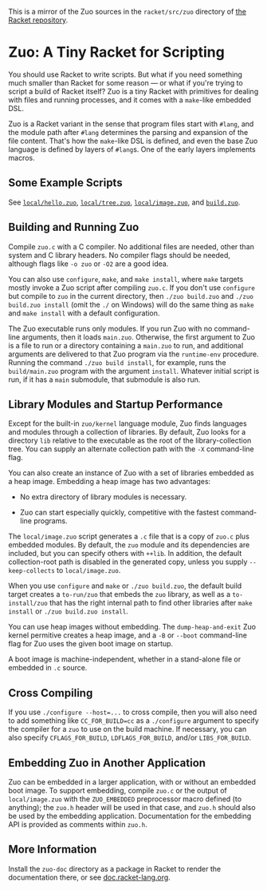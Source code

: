 This is a mirror of the Zuo sources in the `racket/src/zuo` directory of
[the Racket repository](https://github.com/racket/racket).

Zuo: A Tiny Racket for Scripting
================================

You should use Racket to write scripts. But what if you need something
much smaller than Racket for some reason — or what if you're trying
to script a build of Racket itself? Zuo is a tiny Racket with
primitives for dealing with files and running processes, and it comes
with a `make`-like embedded DSL.

Zuo is a Racket variant in the sense that program files start with
`#lang`, and the module path after `#lang` determines the parsing and
expansion of the file content. That's how the `make`-like DSL is
defined, and even the base Zuo language is defined by layers of
`#lang`s. One of the early layers implements macros.


Some Example Scripts
--------------------

See [`local/hello.zuo`](local/hello.zuo),
[`local/tree.zuo`](local/tree.zuo),
[`local/image.zuo`](local/image.zuo), and
[`build.zuo`](build.zuo).


Building and Running Zuo
------------------------

Compile `zuo.c` with a C compiler. No additional files are needed,
other than system and C library headers. No compiler flags should be
needed, although flags like `-o zuo` or `-O2` are a good idea.

You can also use `configure`, `make`, and `make install`, where `make`
targets mostly invoke a Zuo script after compiling `zuo.c`. If you
don't use `configure` but compile to `zuo` in the current directory,
then `./zuo build.zuo` and `./zuo build.zuo install` (omit the `./` on Windows)
will do the same thing as `make` and `make install` with a default
configuration.

The Zuo executable runs only modules. If you run Zuo with no
command-line arguments, then it loads `main.zuo`. Otherwise, the first
argument to Zuo is a file to run or a directory containing a
`main.zuo` to run, and additional arguments are delivered to that Zuo
program via the `runtime-env` procedure. Running the command
`./zuo build install`, for example, runs the `build/main.zuo` program
with the argument `install`. Whatever initial script is run, if it has
a `main` submodule, that submodule is also run.


Library Modules and Startup Performance
---------------------------------------

Except for the built-in `zuo/kernel` language module, Zuo finds
languages and modules through a collection of libraries. By default,
Zuo looks for a directory `lib` relative to the executable as the root
of the library-collection tree. You can supply an alternate collection
path with the `-X` command-line flag.

You can also create an instance of Zuo with a set of libraries
embedded as a heap image. Embedding a heap image has two advantages:

 * No extra directory of library modules is necessary.

 * Zuo can start especially quickly, competitive with the fastest
   command-line programs.

The `local/image.zuo` script generates a `.c` file that is a copy of
`zuo.c` plus embedded modules. By default, the `zuo` module and its
dependencies are included, but you can specify others with `++lib`. In
addition, the default collection-root path is disabled in the
generated copy, unless you supply `--keep-collects` to
`local/image.zuo`.

When you use `configure` and `make` or `./zuo build.zuo`, the default
build target creates a `to-run/zuo` that embeds the `zuo` library, as
well as a `to-install/zuo` that has the right internal path to find
other libraries after `make install` or `./zuo build.zuo install`.

You can use heap images without embedding. The `dump-heap-and-exit`
Zuo kernel permitive creates a heap image, and a `-B` or `--boot`
command-line flag for Zuo uses the given boot image on startup.

A boot image is machine-independent, whether in a stand-alone file or
embedded in `.c` source.


Cross Compiling
---------------

If you use `./configure --host=...` to cross compile, then you will
also need to add something like `CC_FOR_BUILD=cc` as a `./configure`
argument to specify the compiler for a `zuo` to use on the build
machine. If necessary, you can also specify `CFLAGS_FOR_BUILD`,
`LDFLAGS_FOR_BUILD`, and/or `LIBS_FOR_BUILD`.


Embedding Zuo in Another Application
------------------------------------

Zuo can be embedded in a larger application, with or without an
embedded boot image. To support embedding, compile `zuo.c` or the
output of `local/image.zuo` with the `ZUO_EMBEDDED` preprocessor macro
defined (to anything); the `zuo.h` header will be used in that case,
and `zuo.h` should also be used by the embedding application.
Documentation for the embedding API is provided as comments within
`zuo.h`.


More Information
----------------

Install the `zuo-doc` directory as a package in Racket to render the
documentation there, or see
[doc.racket-lang.org](https://docs.racket-lang.org/zuo/index.html).
